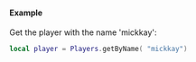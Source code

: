 #### Example
Get the player with the name 'mickkay':
```lua
local player = Players.getByName( "mickkay")
```
